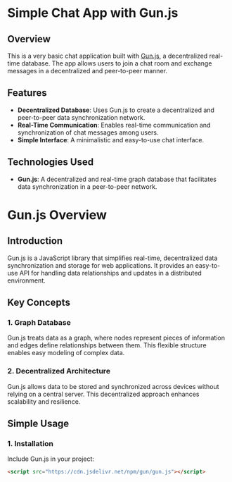 # Simple Chat App with Gun.js

## Overview

This is a very basic chat application built with [Gun.js](https://gun.eco/), a decentralized real-time database. The app allows users to join a chat room and exchange messages in a decentralized and peer-to-peer manner.

## Features

- **Decentralized Database**: Uses Gun.js to create a decentralized and peer-to-peer data synchronization network.
- **Real-Time Communication**: Enables real-time communication and synchronization of chat messages among users.
- **Simple Interface**: A minimalistic and easy-to-use chat interface.

## Technologies Used

- **Gun.js**: A decentralized and real-time graph database that facilitates data synchronization in a peer-to-peer network.
# Gun.js Overview

## Introduction

Gun.js is a JavaScript library that simplifies real-time, decentralized data synchronization and storage for web applications. It provides an easy-to-use API for handling data relationships and updates in a distributed environment.

## Key Concepts

### 1. Graph Database

Gun.js treats data as a graph, where nodes represent pieces of information and edges define relationships between them. This flexible structure enables easy modeling of complex data.

### 2. Decentralized Architecture

Gun.js allows data to be stored and synchronized across devices without relying on a central server. This decentralized approach enhances scalability and resilience.

## Simple Usage

### 1. Installation

Include Gun.js in your project:

```html
<script src="https://cdn.jsdelivr.net/npm/gun/gun.js"></script>
